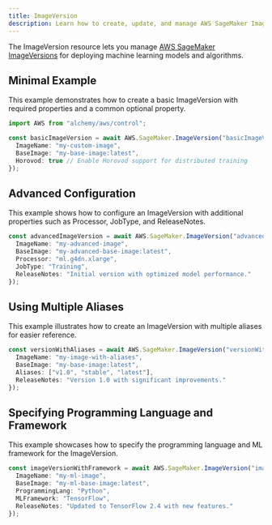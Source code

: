 ```yaml
---
title: ImageVersion
description: Learn how to create, update, and manage AWS SageMaker ImageVersions using Alchemy Cloud Control.
---
```



The ImageVersion resource lets you manage [AWS SageMaker ImageVersions](https://docs.aws.amazon.com/sagemaker/latest/userguide/) for deploying machine learning models and algorithms.

## Minimal Example

This example demonstrates how to create a basic ImageVersion with required properties and a common optional property.

```ts
import AWS from "alchemy/aws/control";

const basicImageVersion = await AWS.SageMaker.ImageVersion("basicImageVersion", {
  ImageName: "my-custom-image",
  BaseImage: "my-base-image:latest",
  Horovod: true // Enable Horovod support for distributed training
});
```

## Advanced Configuration

This example shows how to configure an ImageVersion with additional properties such as Processor, JobType, and ReleaseNotes.

```ts
const advancedImageVersion = await AWS.SageMaker.ImageVersion("advancedImageVersion", {
  ImageName: "my-advanced-image",
  BaseImage: "my-advanced-base-image:latest",
  Processor: "ml.g4dn.xlarge",
  JobType: "Training",
  ReleaseNotes: "Initial version with optimized model performance."
});
```

## Using Multiple Aliases

This example illustrates how to create an ImageVersion with multiple aliases for easier reference.

```ts
const versionWithAliases = await AWS.SageMaker.ImageVersion("versionWithAliases", {
  ImageName: "my-image-with-aliases",
  BaseImage: "my-base-image:latest",
  Aliases: ["v1.0", "stable", "latest"],
  ReleaseNotes: "Version 1.0 with significant improvements."
});
```

## Specifying Programming Language and Framework

This example showcases how to specify the programming language and ML framework for the ImageVersion.

```ts
const imageVersionWithFramework = await AWS.SageMaker.ImageVersion("imageVersionWithFramework", {
  ImageName: "my-ml-image",
  BaseImage: "my-ml-base-image:latest",
  ProgrammingLang: "Python",
  MLFramework: "TensorFlow",
  ReleaseNotes: "Updated to TensorFlow 2.4 with new features."
});
```
